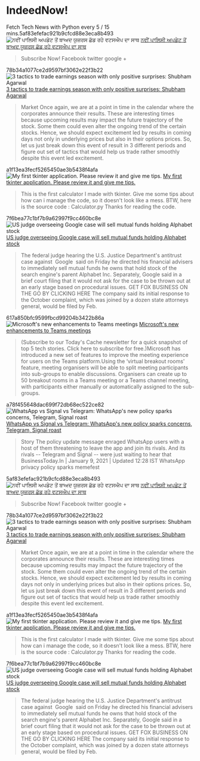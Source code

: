# IndeedNow!
Fetch Tech News with Python every 5 / 15 mins.5af83efefac921b9cfcd88e3eca8b493
![ਨਵੀਂ ਪਾਲਿਸੀ ਅਪਡੇਟ ਤੋਂ ਬਾਅਦ ਯੂਜ਼ਰਸ ਛੱਡ ਰਹੇ ਵਟਸਐਪ ਦਾ ਸਾਥ](https://static.jagbani.com/multimedia/2021_1image_12_44_573300397whatsapp-ll.jpg "ਨਵੀਂ ਪਾਲਿਸੀ ਅਪਡੇਟ ਤੋਂ ਬਾਅਦ ਯੂਜ਼ਰਸ ਛੱਡ ਰਹੇ ਵਟਸਐਪ ਦਾ ਸਾਥ")
[ਨਵੀਂ ਪਾਲਿਸੀ ਅਪਡੇਟ ਤੋਂ ਬਾਅਦ ਯੂਜ਼ਰਸ ਛੱਡ ਰਹੇ ਵਟਸਐਪ ਦਾ ਸਾਥ](https://jagbani.punjabkesari.in/gadgets/news/users-ditch-whatsapp-after-policy-update-1261592)


> Subscribe Now! Facebook twitter google +


78b34a1077ce2d9597bf3062e22f3b22
![3 tactics to trade earnings season with only positive surprises: Shubham Agarwal](https://images.moneycontrol.com/static-mcnews/2017/04/fando_market-1-770x433.jpg "3 tactics to trade earnings season with only positive surprises: Shubham Agarwal")
[3 tactics to trade earnings season with only positive surprises: Shubham Agarwal](https://www.moneycontrol.com/news/technicals/3-tactics-to-trade-earnings-seasononly-positive-surprises-shubham-agarwal_14652501.html)


> Market Once again, we are at a point in time in the calendar where the corporates announce their results. These are interesting times because upcoming results may impact the future trajectory of the stock. Some them could even alter the ongoing trend of the certain stocks. Hence, we should expect excitement led by results in coming days not only in underlying prices but also in their options prices. So, let us just break down this event of result in 3 different periods and figure out set of tactics that would help us trade rather smoothly despite this event led excitement.


a1f13ea3fecf5265450ae3b5438f4afa
![My first tkinter application. Please review it and give me tips.](https://www.redditstatic.com/desktop2x/img/favicon/apple-icon-57x57.png "My first tkinter application. Please review it and give me tips.")
[My first tkinter application. Please review it and give me tips.](https://www.reddit.com/r/Python/comments/ktmab0/my_first_tkinter_application_please_review_it_and/)


> This is the first calculator I made with tkinter. Give me some tips about how can i manage the code, so it doesn't look like a mess. BTW, here is the source code : Calculator.py Thanks for reading the code.


7f6bea77c1bf7b9a62997f9cc460bc8e
![US judge overseeing Google case will sell mutual funds holding Alphabet stock](https://a57.foxnews.com/static.foxbusiness.com/foxbusiness.com/content/uploads/2020/12/0/0/Google-AP.jpg?ve=1&tl=1 "US judge overseeing Google case will sell mutual funds holding Alphabet stock")
[US judge overseeing Google case will sell mutual funds holding Alphabet stock](https://www.foxbusiness.com/technology/us-judge-overseeing-google-case-will-sell-mutual-funds-holding-alphabet-stock)


> The federal judge hearing the U.S. Justice Department's antitrust case against  Google  said on Friday he directed his financial advisers to immediately sell mutual funds he owns that hold stock of the search engine's parent Alphabet Inc. Separately, Google said in a brief court filing that it would not ask for the case to be thrown out at an early stage based on procedural issues. GET FOX BUSINESS ON THE GO BY CLICKING HERE The company said its initial response to the October complaint, which was joined by a dozen state attorneys general, would be filed by Feb.


617a850bfc9599fbcd99204b3422b86a
![Microsoft's new enhancements to Teams meetings](https://www.thehindu.com/sci-tech/technology/rnrryd/article33169626.ece/ALTERNATES/LANDSCAPE_615/MS-Teams "Microsoft's new enhancements to Teams meetings")
[Microsoft's new enhancements to Teams meetings](https://www.thehindu.com/sci-tech/technology/microsofts-new-enhancements-to-teams-meetings/article33535307.ece)


> (Subscribe to our Today's Cache newsletter for a quick snapshot of top 5 tech stories. Click here to subscribe for free.)Microsoft has introduced a new set of features to improve the meeting experience for users on the Teams platform.Using the ‘virtual breakout rooms' feature, meeting organisers will be able to split meeting participants into sub-groups to enable discussions. Organisers can create up to 50 breakout rooms in a Teams meeting or a Teams channel meeting, with participants either manually or automatically assigned to the sub-groups.


a78f455648dac699f72db68ec522ce82
![WhatsApp vs Signal vs Telegram: WhatsApp's new policy sparks concerns, Telegram, Signal roast](https://akm-img-a-in.tosshub.com/sites/btmt/images/stories/messenger_505_090121122359.jpg "WhatsApp vs Signal vs Telegram: WhatsApp's new policy sparks concerns, Telegram, Signal roast")
[WhatsApp vs Signal vs Telegram: WhatsApp's new policy sparks concerns, Telegram, Signal roast](https://www.businesstoday.in/technology/news/whatsapp-vs-signal-vs-telegram-whatsapps-new-policy-sparks-concerns-telegram-signal-roast/story/427462.html)


> Story The policy update message enraged WhatsApp users with a host of them threatening to leave the app and join its rivals. And its rivals -- Telegram and Signal -- were just waiting to hear that BusinessToday.In | January 9, 2021 | Updated 12:28 IST WhatsApp privacy policy sparks memefest


5af83efefac921b9cfcd88e3eca8b493
![ਨਵੀਂ ਪਾਲਿਸੀ ਅਪਡੇਟ ਤੋਂ ਬਾਅਦ ਯੂਜ਼ਰਸ ਛੱਡ ਰਹੇ ਵਟਸਐਪ ਦਾ ਸਾਥ](https://static.jagbani.com/multimedia/2021_1image_12_44_573300397whatsapp-ll.jpg "ਨਵੀਂ ਪਾਲਿਸੀ ਅਪਡੇਟ ਤੋਂ ਬਾਅਦ ਯੂਜ਼ਰਸ ਛੱਡ ਰਹੇ ਵਟਸਐਪ ਦਾ ਸਾਥ")
[ਨਵੀਂ ਪਾਲਿਸੀ ਅਪਡੇਟ ਤੋਂ ਬਾਅਦ ਯੂਜ਼ਰਸ ਛੱਡ ਰਹੇ ਵਟਸਐਪ ਦਾ ਸਾਥ](https://jagbani.punjabkesari.in/gadgets/news/users-ditch-whatsapp-after-policy-update-1261592)


> Subscribe Now! Facebook twitter google +


78b34a1077ce2d9597bf3062e22f3b22
![3 tactics to trade earnings season with only positive surprises: Shubham Agarwal](https://images.moneycontrol.com/static-mcnews/2017/04/fando_market-1-770x433.jpg "3 tactics to trade earnings season with only positive surprises: Shubham Agarwal")
[3 tactics to trade earnings season with only positive surprises: Shubham Agarwal](https://www.moneycontrol.com/news/technicals/3-tactics-to-trade-earnings-seasononly-positive-surprises-shubham-agarwal_14652501.html)


> Market Once again, we are at a point in time in the calendar where the corporates announce their results. These are interesting times because upcoming results may impact the future trajectory of the stock. Some them could even alter the ongoing trend of the certain stocks. Hence, we should expect excitement led by results in coming days not only in underlying prices but also in their options prices. So, let us just break down this event of result in 3 different periods and figure out set of tactics that would help us trade rather smoothly despite this event led excitement.


a1f13ea3fecf5265450ae3b5438f4afa
![My first tkinter application. Please review it and give me tips.](https://www.redditstatic.com/desktop2x/img/favicon/apple-icon-57x57.png "My first tkinter application. Please review it and give me tips.")
[My first tkinter application. Please review it and give me tips.](https://www.reddit.com/r/Python/comments/ktmab0/my_first_tkinter_application_please_review_it_and/)


> This is the first calculator I made with tkinter. Give me some tips about how can i manage the code, so it doesn't look like a mess. BTW, here is the source code : Calculator.py Thanks for reading the code.


7f6bea77c1bf7b9a62997f9cc460bc8e
![US judge overseeing Google case will sell mutual funds holding Alphabet stock](https://a57.foxnews.com/static.foxbusiness.com/foxbusiness.com/content/uploads/2020/12/0/0/Google-AP.jpg?ve=1&tl=1 "US judge overseeing Google case will sell mutual funds holding Alphabet stock")
[US judge overseeing Google case will sell mutual funds holding Alphabet stock](https://www.foxbusiness.com/technology/us-judge-overseeing-google-case-will-sell-mutual-funds-holding-alphabet-stock)


> The federal judge hearing the U.S. Justice Department's antitrust case against  Google  said on Friday he directed his financial advisers to immediately sell mutual funds he owns that hold stock of the search engine's parent Alphabet Inc. Separately, Google said in a brief court filing that it would not ask for the case to be thrown out at an early stage based on procedural issues. GET FOX BUSINESS ON THE GO BY CLICKING HERE The company said its initial response to the October complaint, which was joined by a dozen state attorneys general, would be filed by Feb.


